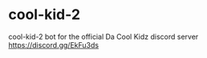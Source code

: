 # cool-kid-2
cool-kid-2 bot for the official Da Cool Kidz discord server https://discord.gg/EkFu3ds
